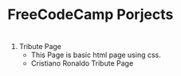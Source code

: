 # FreeCodeCamp Porjects
#
1. Tribute Page
   * This Page is basic html page using css.
   * Cristiano Ronaldo Tribute Page
